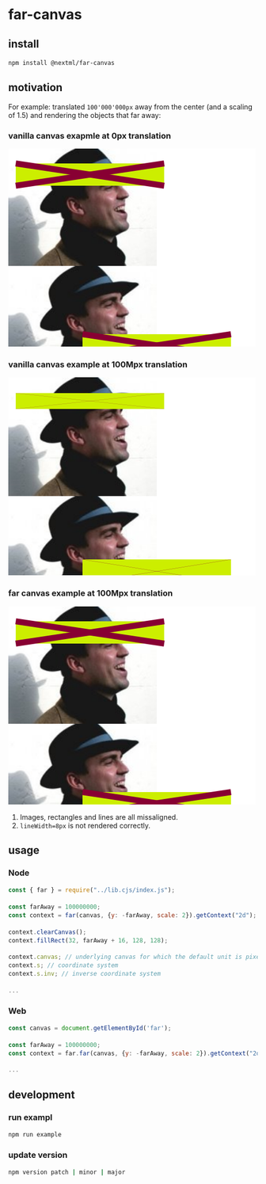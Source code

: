 # far-canvas

## install

```bash
npm install @nextml/far-canvas
```

## motivation

For example: translated `100'000'000px` away from the center (and a scaling of 1.5) and rendering the objects that far away:

### vanilla canvas exapmle at 0px translation

<img
  src="static/reference-canvas.png"
  alt="vanilla canvas example"
  title="Vanilla Canvas Example"
  style="display: inline-block; margin: 0 auto;">

### vanilla canvas example at 100Mpx translation

<img
  src="static/vanilla-canvas.png"
  alt="vanilla canvas example"
  title="Vanilla Canvas Example"
  style="display: inline-block; margin: 0 auto;">

### far canvas example at 100Mpx translation

<img
  src="static/far-canvas.png"
  alt="far canvas example"
  title="Far Canvas Example"
  style="display: inline-block; margin: 0 auto;">

1. Images, rectangles and lines are all missaligned.
2. `lineWidth=8px` is not rendered correctly.

## usage

### Node

```javascript
const { far } = require("../lib.cjs/index.js");

const farAway = 100000000;
const context = far(canvas, {y: -farAway, scale: 2}).getContext("2d");

context.clearCanvas();
context.fillRect(32, farAway + 16, 128, 128);

context.canvas; // underlying canvas for which the default unit is pixels
context.s; // coordinate system
context.s.inv; // inverse coordinate system

...
```

### Web

```javascript
const canvas = document.getElementById('far');

const farAway = 100000000;
const context = far.far(canvas, {y: -farAway, scale: 2}).getContext("2d");

...
```

## development

### run exampl

```bash
npm run example
```

### update version

```bash
npm version patch | minor | major
```
